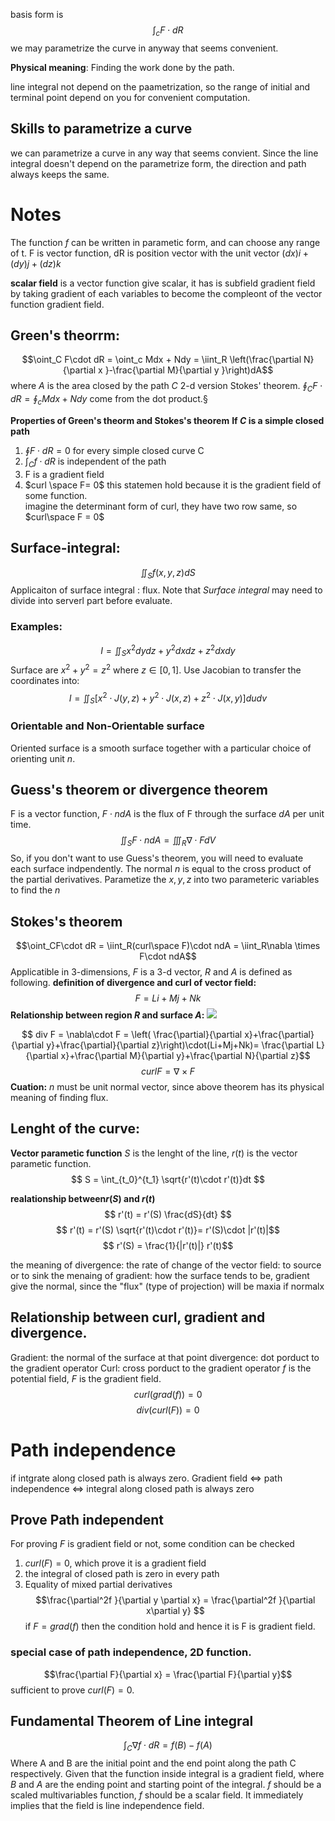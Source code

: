 basis form is 
$$ \int_cF\cdot dR$$
we may parametrize the curve in anyway that seems convenient.

**Physical meaning**: Finding the work done by the path.

line integral not depend on the paametrization, so the range of initial and terminal
point depend on you for convenient computation.

## Skills to parametrize a curve 
we can parametrize a curve in any way that seems convient. Since the line integral doesn't depend on the parametrize form, the direction and path always keeps the same.


# Notes
The function $f$ can be written in parametic form, and can choose any range of t.
F is vector function, dR is position vector with the unit vector $(dx)i+(dy)j+(dz)k$ 

**scalar field** is a vector function give scalar, it has is subfield gradient field by taking gradient of each variables to become the compleont of the vector function gradient field. 

## Green's theorrm:
$$\oint_C F\cdot dR = \oint_c Mdx + Ndy = \iint_R
\left(\frac{\partial N}{\partial x }-\frac{\partial M}{\partial y }\right)dA$$
where *A* is the area closed by the path *C* 2-d version Stokes' theorem.
$\oint_C F\cdot dR = \oint_c Mdx + Ndy$  come from the dot product.§

**Properties of Green's theorm and Stokes's theorem**
**If $C$ is a simple closed path**
1. $\oint F \cdot dR = 0$ for every simple closed curve C 
2. $\int_C f \cdot dR$ is independent of the path 
3. F is a gradient field 
4. $curl \space F= 0$
   this statemen hold because it is the gradient field of some function.  
   imagine the determinant form of curl, they have two row same, so
   $curl\space F = 0$ 

## Surface-integral:
$$ \iint_Sf(x,y,z)dS$$
Applicaiton of surface integral : flux.
Note that _Surface integral_ may need to divide into serverl part before 
evaluate.

### Examples:
$$
I = \iint_S x^2dydz + y^2dxdz + z^2dxdy
$$
Surface are $x^2 + y^2 = z^2$ where $z \in [0,1]$.
Use Jacobian to transfer the coordinates into:
$$
I = \iint_S [x^2\cdot J(y,z) + y^2\cdot J(x,z) + z^2\cdot J(x,y)]dudv
$$



### Orientable and Non-Orientable surface
Oriented surface is a smooth surface together with a particular choice of 
orienting unit $n$.  

## Guess's theorem or divergence theorem
F is a vector function, $F\cdot ndA$ is the flux of F through the surface $dA$ 
per unit time.
$$\iint_S F\cdot n dA = \iiint_R \nabla \cdot F dV $$
So, if you don't want to use Guess's theorem, you will need to evaluate each surface indpendently.
The normal $n$ is equal to the cross product of the partial derivatives.
Parametize the $x,y,z$ into two parameteric variables to find the $n$

## Stokes's theorem
$$\oint_CF\cdot dR = \iint_R(curl\space F)\cdot ndA = \iint_R\nabla \times 
F\cdot ndA$$
Applicatible in 3-dimensions, $F$ is a 3-d vector, $R$ and $A$ is defined as 
following.
**definition of divergence and curl of vector field:**
$$F=Li+Mj+Nk$$
**Relationship between region $R$ and surface $A$:**
![](../../attach/p-9.png)


$$ div F = \nabla\cdot F = \left( \frac{\partial}{\partial 
x}+\frac{\partial}{\partial y}+\frac{\partial}{\partial 
z}\right)\cdot(Li+Mj+Nk)= \frac{\partial L}{\partial x}+\frac{\partial 
M}{\partial y}+\frac{\partial N}{\partial z}$$
$$ curl F = \nabla \times F$$
**Cuation:** 
$n$ must be unit normal vector, since above theorem has its physical meaning of finding flux. 

## **Lenght of the curve:**
**Vector parametic function**
$S$ is the lenght of the line, $r(t)$ is the vector parametic function. 
$$ S = \int_{t_0}^{t_1} \sqrt{r'(t)\cdot r'(t)}dt $$

**realationship between$r(S)$ and $r(t)$**
$$ r'(t) = r'(S) \frac{dS}{dt} $$
$$ r'(t) = r'(S) \sqrt{r'(t)\cdot r'(t)}= r'(S)\cdot |r'(t)|$$
$$ r'(S) = \frac{1}{|r'(t)|} r'(t)$$

the meaning of divergence:
the rate of change of the vector field: to source or to sink
the menaing of gradient:
how the surface tends to be, gradient give the normal, since the  "flux" (type of projection) will be maxia if normalx

## Relationship between curl, gradient and divergence.
Gradient: the normal of the surface at that point
divergence: dot porduct to the gradient operator
Curl: cross porduct to the gradient operator
$f$ is the potential field, $F$ is the gradient field.
$$curl(grad(f)) = 0$$
$$div(curl(F)) = 0$$

# Path independence
if intgrate along closed path is always zero.
Gradient field $\iff$ path independence  $\iff$ integral along closed path is 
always zero 

## Prove Path independent
For proving $F$ is gradient field or not, some condition can be checked
1. $curl(F) = 0$, which prove it is a gradient field
2.  the integral of closed path is zero in every path
3. Equality of mixed partial derivatives
$$\frac{\partial^2f }{\partial y \partial x} = \frac{\partial^2f }{\partial x\partial y}   $$
if $F =grad(f)$ then the condition hold and hence it is F is gradient field.

### special case of path independence, 2D function.
$$\frac{\partial F}{\partial x} = \frac{\partial F}{\partial y}$$
sufficient to prove $curl(F) = 0$.

## Fundamental Theorem of Line integral
$$ \int_C \nabla f \cdot dR = f(B)-f(A) $$
Where A and B are the initial point and the end point along the path C 
respectively.
Given that the function inside integral is a gradient field, where $B$ and $A$ 
are the ending point and starting point of the integral.
$f$ should be a scaled multivariables function, $f$ should be a scalar field.
It immediately implies that the field is line independence field.
